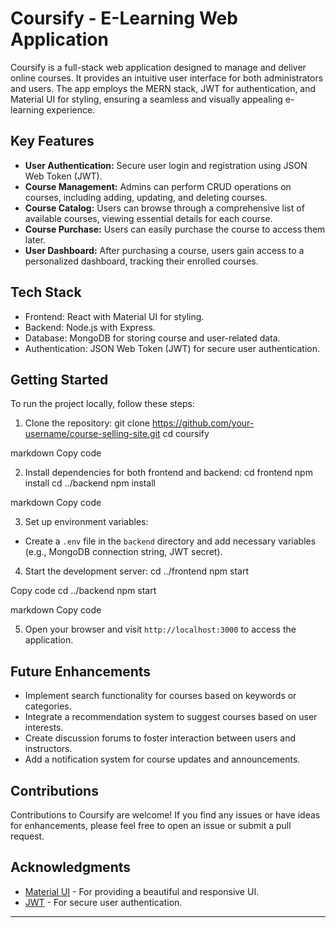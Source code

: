 # Coursify - E-Learning Web Application

Coursify is a full-stack web application designed to manage and deliver online courses. It provides an intuitive user interface for both administrators and users. The app employs the MERN stack, JWT for authentication, and Material UI for styling, ensuring a seamless and visually appealing e-learning experience.

## Key Features

- **User Authentication:** Secure user login and registration using JSON Web Token (JWT).
- **Course Management:** Admins can perform CRUD operations on courses, including adding, updating, and deleting courses.
- **Course Catalog:** Users can browse through a comprehensive list of available courses, viewing essential details for each course.
- **Course Purchase:** Users can easily purchase the course to access them later.
- **User Dashboard:** After purchasing a course, users gain access to a personalized dashboard, tracking their enrolled courses.

## Tech Stack

- Frontend: React with Material UI for styling.
- Backend: Node.js with Express.
- Database: MongoDB for storing course and user-related data.
- Authentication: JSON Web Token (JWT) for secure user authentication.

## Getting Started

To run the project locally, follow these steps:

1. Clone the repository:
git clone https://github.com/your-username/course-selling-site.git
cd coursify

markdown
Copy code

2. Install dependencies for both frontend and backend:
cd frontend
npm install
cd ../backend
npm install

markdown
Copy code

3. Set up environment variables:
- Create a `.env` file in the `backend` directory and add necessary variables (e.g., MongoDB connection string, JWT secret).

4. Start the development server:
cd ../frontend
npm start

Copy code
cd ../backend
npm start

markdown
Copy code

5. Open your browser and visit `http://localhost:3000` to access the application.

## Future Enhancements

- Implement search functionality for courses based on keywords or categories.
- Integrate a recommendation system to suggest courses based on user interests.
- Create discussion forums to foster interaction between users and instructors.
- Add a notification system for course updates and announcements.

## Contributions

Contributions to Coursify are welcome! If you find any issues or have ideas for enhancements, please feel free to open an issue or submit a pull request.

## Acknowledgments

- [Material UI](https://material-ui.com/) - For providing a beautiful and responsive UI.
- [JWT](https://jwt.io/) - For secure user authentication.

---
